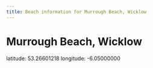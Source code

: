 ```yaml
---
title: Beach information for Murrough Beach, Wicklow
---
```

# Murrough Beach, Wicklow 

<div class="location-info">latitude: 53.26601218 longitude: -6.05000000</div>
<div></div>